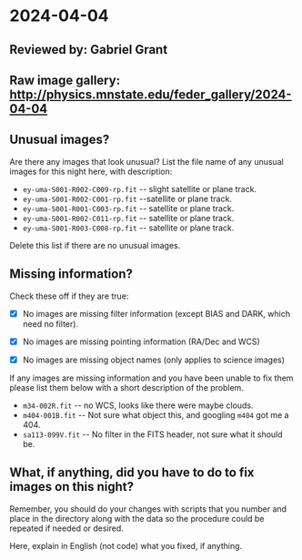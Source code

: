 # 2024-04-04

## Reviewed by:   Gabriel Grant

## Raw image gallery: http://physics.mnstate.edu/feder_gallery/2024-04-04

## Unusual images?

Are there any images that look unusual? List the file name of any unusual images for this night here, with description:

+ `ey-uma-S001-R002-C009-rp.fit` -- slight satellite or plane track.
+ `ey-uma-S001-R002-C001-rp.fit` --satellite or plane track.
+ `ey-uma-S001-R001-C003-rp.fit` -- satellite or plane track.
+ `ey-uma-S001-R002-C011-rp.fit` -- satellite or plane track.
+ `ey-uma-S001-R003-C008-rp.fit` -- satellite or plane track.

Delete this list if there are no unusual images.

## Missing information?

Check these off if they are true:

- [x] No images are missing filter information (except BIAS and DARK, which need no filter).
- [x] No images are missing pointing information (RA/Dec and WCS)
- [x] No images are missing object names (only applies to science images)


If any images are missing information and you have been unable to fix them please list
them below with a short description of the problem.

+ `m34-002R.fit` -- no WCS, looks like there were maybe clouds.
+ `m404-001B.fit` -- Not sure what object this, and googling `m404` got me a 404.
+ `sa113-099V.fit` -- No filter in the FITS header, not sure what it should be.

## What, if anything, did you have to do to fix images on this night?

Remember, you should do your changes with scripts that you number and place in the
directory along with the data so the procedure could be repeated if needed or
desired.

Here, explain in English (not code) what you fixed, if anything.
